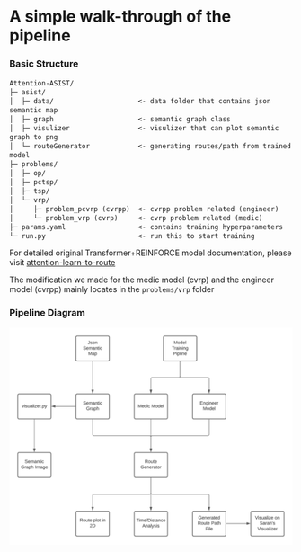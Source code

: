 # A simple walk-through of the pipeline

### Basic Structure

```
Attention-ASIST/
├─ asist/
│  ├─ data/                     <- data folder that contains json semantic map
│  ├─ graph                     <- semantic graph class
│  ├─ visulizer                 <- visulizer that can plot semantic graph to png
│  └─ routeGenerator            <- generating routes/path from trained model
├─ problems/
│  ├─ op/
│  ├─ pctsp/
│  ├─ tsp/
│  └─ vrp/
│     ├─ problem_pcvrp (cvrpp)  <- cvrpp problem related (engineer)
│     └─ problem_vrp (cvrp)     <- cvrp problem related (medic)
├─ params.yaml                  <- contains training hyperparameters
└─ run.py                       <- run this to start training
```

For detailed original Transformer+REINFORCE model documentation, please visit [attention-learn-to-route](https://github.com/wouterkool/attention-learn-to-route)

The modification we made for the medic model (cvrp) and the engineer model (cvrpp) mainly locates in the `problems/vrp` folder

### Pipeline Diagram

![Pipline Diagram](ASIST-Pipline.png)